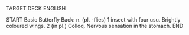 TARGET DECK
ENGLISH

START
Basic
Butterfly
Back: n. (pl. -flies) 1 insect with four usu. Brightly coloured wings. 2 (in pl.) Colloq. Nervous sensation in the stomach.
END
